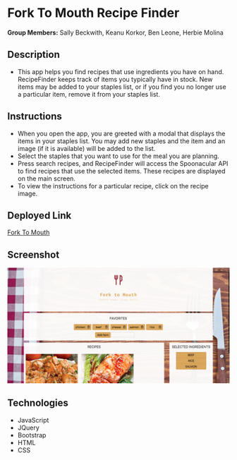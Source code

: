# Fork To Mouth Recipe Finder

**Group Members:** Sally Beckwith, Keanu Korkor, Ben Leone, Herbie Molina

## Description

- This app helps you find recipes that use ingredients you have on hand. RecipeFinder keeps track of items you typically have in stock. New items may be added to your staples list, or if you find you no longer use a particular item, remove it from your staples list.

## Instructions

- When you open the app, you are greeted with a modal that displays the items in your staples list. You may add new staples and the item and an image (if it is available) will be added to the list.
- Select the staples that you want to use for the meal you are planning.
- Press search recipes, and RecipeFinder will access the Spoonacular API to find recipes that use the selected items. These recipes are displayed on the main screen.
- To view the instructions for a particular recipe, click on the recipe image.

## Deployed Link

[Fork To Mouth](https://sallyb1988.github.io/RecipeFinder/)

## Screenshot

![Alt Text](./assets/images/screenshot.png)

## Technologies

* JavaScript
* JQuery
* Bootstrap
* HTML
* CSS
